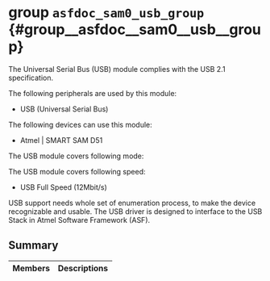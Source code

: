 # group `asfdoc_sam0_usb_group` {#group__asfdoc__sam0__usb__group}

The Universal Serial Bus (USB) module complies with the USB 2.1 specification.

The following peripherals are used by this module:

* USB (Universal Serial Bus)

The following devices can use this module:

* Atmel | SMART SAM D51

The USB module covers following mode:

The USB module covers following speed:

* USB Full Speed (12Mbit/s)

USB support needs whole set of enumeration process, to make the device recognizable and usable. The USB driver is designed to interface to the USB Stack in Atmel Software Framework (ASF).

## Summary

 Members                        | Descriptions                                
--------------------------------|---------------------------------------------

